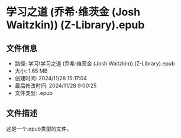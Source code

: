 ﻿# 学习之道 (乔希·维茨金 (Josh Waitzkin)) (Z-Library).epub

## 文件信息
- 路径: 学习\学习之道 (乔希·维茨金 (Josh Waitzkin)) (Z-Library).epub
- 大小: 1.65 MB
- 创建时间: 2024/11/28 15:17:04
- 最后修改时间: 2024/11/28 9:00:25
- 文件类型: .epub

## 文件描述
这是一个.epub类型的文件。

